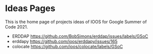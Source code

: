 # Ideas Pages

This is the home page of projects ideas of IOOS for Google Summer of Code 2021.

- ERDDAP https://github.com/BobSimons/erddap/issues/labels/GSoC
- erddapy https://github.com/ioos/erddapy/issues/165
- colocate https://github.com/ioos/colocate/labels/GSoC
